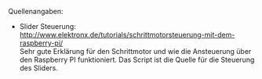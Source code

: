 Quellenangaben:

- Slider Steuerung: http://www.elektronx.de/tutorials/schrittmotorsteuerung-mit-dem-raspberry-pi/
  <br>Sehr gute Erklärung für den Schrittmotor und wie die Ansteuerung über den Raspberry PI funktioniert. 
  Das Script ist die Quelle für die Steuerung des Sliders.
